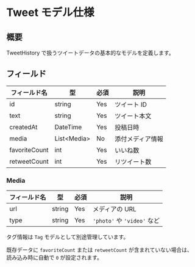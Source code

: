 # Tweet モデル仕様

## 概要
TweetHistory で扱うツイートデータの基本的なモデルを定義します。

## フィールド

| フィールド名 | 型 | 必須 | 説明 |
| --- | --- | --- | --- |
| id | string | Yes | ツイート ID |
| text | string | Yes | ツイート本文 |
| createdAt | DateTime | Yes | 投稿日時 |
| media | List&lt;Media&gt; | No | 添付メディア情報 |
| favoriteCount | int | Yes | いいね数 |
| retweetCount | int | Yes | リツイート数 |

### Media
| フィールド名 | 型 | 必須 | 説明 |
| --- | --- | --- | --- |
| url | string | Yes | メディアの URL |
| type | string | Yes | `'photo'` や `'video'` など |

タグ情報は `Tag` モデルとして別途管理しています。

既存データに `favoriteCount` または `retweetCount` が含まれていない場合は、
読み込み時に自動で `0` が設定されます。
